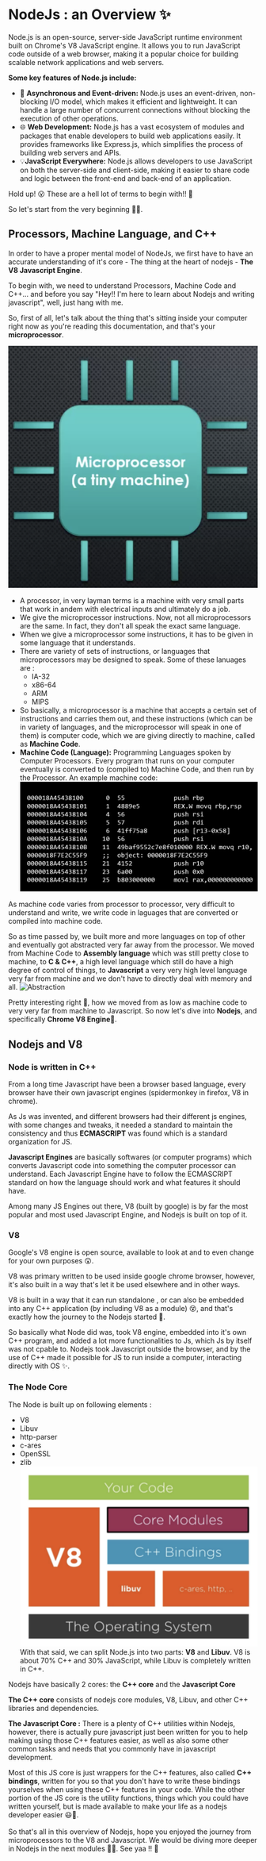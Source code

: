 # NodeJs : an Overview ✨

Node.js is an open-source, server-side JavaScript runtime environment built on Chrome's V8 JavaScript engine. It allows you to run JavaScript code outside of a web browser, making it a popular choice for building scalable network applications and web servers.

**Some key features of Node.js include:**

- 🚀 **Asynchronous and Event-driven:** Node.js uses an event-driven, non-blocking I/O model, which makes it efficient and lightweight. It can handle a large number of concurrent connections without blocking the execution of other operations. 
- 🌐 **Web Development:** Node.js has a vast ecosystem of modules and packages that enable developers to build web applications easily. It provides frameworks like Express.js, which simplifies the process of building web servers and APIs. 
- 💡**JavaScript Everywhere:** Node.js allows developers to use JavaScript on both the server-side and client-side, making it easier to share code and logic between the front-end and back-end of an application.

Hold up! 😮 These are a hell lot of terms to begin with!! 🤯


So let's start from the very beginning 🌟🚀.

## Processors, Machine Language, and C++

In order to have a proper mental model of NodeJs, we first have to have an accurate understanding of it's core - The thing at the heart of nodejs - **The V8 Javascript Engine**.

To begin with, we need to understand Processors, Machine Code and C++... and before you say "Hey!! I'm here to learn about Nodejs and writing javascript", well, just hang with me.


So, first of all, let's talk about the thing that's sitting inside your computer right now as you're reading this documentation, and that's your **microprocessor**.

![microprocessor](../assets/microprocessor.png)

- A processor, in very layman terms is a machine with very small parts that work in andem with electrical inputs and ultimately do a job. 
- We give the microprocessor instructions. Now, not all microprocessors are the same. In fact, they don't all speak the exact same language.
- When we give a microprocessor some instructions, it has to be given in some language that it understands.
- There are variety of sets of instructions, or languages that microprocessors may be designed to speak. Some of these lanuages are : 
  - IA-32
  - x86-64
  - ARM
  - MIPS
- So basically, a microprocessor is a machine that accepts a certain set of instructions and carries them out, and these instructions (which can be in variety of languages, and the microprocessor will speak in one of them) is computer code, which we are giving directly to machine, called as **Machine Code**.
- **Machine Code (Language):** Programming Languages spoken by Computer Processors. Every program that runs on your computer eventually is converted to (compiled to) Machine Code, and then run by the Processor. 
  An example machine code:
  ![Machine Code](./../assets/machine-code.png)

As machine code varies from processor to processor, very difficult to understand and write, we write code in laguages that are converted or compiled into machine code.

So as time passed by, we built more and more languages on top of other and eventually got abstracted very far away from the processor. We moved from Machine Code to **Assembly language** which was still pretty close to machine, to **C & C++**, a high level language which still do have a high degree of control of things, to **Javascript** a very very high level language very far from machine and we don't have to directly deal with memory and all.
![Abstraction](./../assets/abstraction.png)

Pretty interesting right 💫, how we moved from as low as machine code to very very far from machine to Javascript. So now let's dive into **Nodejs**, and specifically **Chrome V8 Engine**🚀.

## Nodejs and V8

### Node is written in C++

From a long time Javascript have been a browser based language, every browser have their own javascript engines (spidermonkey in firefox, V8 in chrome).

As Js was invented, and different browsers had their different js engines, with some changes and tweaks, it needed a standard to maintain the consistency and thus **ECMASCRIPT** was found which is a standard organization for JS.

**Javascript Engines** are basically softwares (or computer programs) which converts Javascript code into something the computer processor can understand. Each Javascript Engine have to follow the ECMASCRIPT standard on how the language should work and what features it should have.

Among many JS Engines out there, V8 (built by google) is by far the most popular and most used Javascript Engine, and Nodejs is built on top of it.

### V8

Google's V8 engine is open source, available to look at and to even change for your own purposes 😲.

V8 was primary written to be used inside google chrome browser, however, it's also built in a way that's let it be used elsewhere and in other ways. 

V8 is built in a way that it can run standalone , or can also be embedded into any C++ application (by including V8 as a module) 😵, and that's exactly how the journey to the Nodejs started 🌟.

So basically what Node did was, took V8 engine, embedded into it's own C++ program, and added a lot more functionalities to Js, which Js by itself was not cpable to.
Nodejs took Javascript outside the browser, and by the use of C++ made it possible for JS to run inside a computer, interacting directly with OS ✨. 

### The Node Core

The Node is built up on following elements :
- V8
- Libuv
- http-parser
- c-ares
- OpenSSL
- zlib
![nodejs](../assets/nodejs.png)
With that said, we can split Node.js into two parts: **V8** and **Libuv**. V8 is about 70% C++ and 30% JavaScript, while Libuv is completely written in C++.

Nodejs have basically 2 cores: the **C++ core** and the **Javascript Core**

**The C++ core** consists of nodejs core modules, V8, Libuv, and other C++ libraries and dependencies.

**The Javascript Core :** There is a plenty of C++ utilities within Nodejs, however, there is actually pure javascript just been written for you to help making using those C++ features easier, as well as also some other common tasks and needs that you commonly have in javascript development.

Most of this JS core is just wrappers for the C++ features, also called **C++ bindings**, written for you so that you don't have to write these bindings yourselves when using these C++ features in your code.
While the other portion of the JS core is the utility functions, things which you could have written yourself, but is made available to make your life as a nodejs developer easier 😃🌟.
<br>
<br>
So that's all in this overview of Nodejs, hope you enjoyed the journey from microprocessors to the V8 and Javascript. We would be diving more deeper in Nodejs in the next modules 🌟💥. See yaa !! 👋